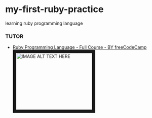 # my-first-ruby-practice
learning ruby programming language

### TUTOR
* [Ruby Programming Language - Full Course - BY freeCodeCamp](https://www.youtube.com/watch?v=t_ispmWmdjY)
<a href="https://www.youtube.com/embed/t_ispmWmdjY
" target="_blank"><img src="https://i.ytimg.com/vi/t_ispmWmdjY/hqdefault.jpg?sqp=-oaymwEZCPYBEIoBSFXyq4qpAwsIARUAAIhCGAFwAQ==&rs=AOn4CLAO87Y3Jkk-DpSek1cuOVroROdPZQ" 
alt="IMAGE ALT TEXT HERE" width="240" height="180" border="10" /></a>